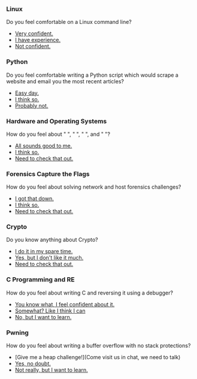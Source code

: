 <h3 id="linux">Linux</h3> 

Do you feel comfortable on a Linux command line? 

* [Very confident.](#python) 
* [I have experience.](challs/bandit.md) 
* [Not confident.](training/linux.md) 










<h3 id="python">Python</h3> 
                                                                      
Do you feel comfortable writing a Python script which would scrape a website and email you the most recent articles? 

* [Easy day.](#hardos)
* [I think so.](challs/pythontest.md)
* [Probably not.](training/python.md) 










<h3 id="hardos">Hardware and Operating Systems</h3> 

How do you feel about "    ", "       ", "       ", and "                   "?

* [All sounds good to me.](#ctf)
* [I think so.](training/hardos.md)
* [Need to check that out.](training/hardos.md)










<h3 id="ctfs">Forensics Capture the Flags</h3> 

How do you feel about solving network and host forensics challenges?

* [I got that down.](#crypto)
* [I think so.](training/forensics.md)
* [Need to check that out.](training/forensics.md)










<h3 id="ctfs">Crypto</h3> 

Do you know anything about Crypto?

* [I do it in my spare time.](training/crypto2.md)
* [Yes, but I don't like it much.](#cnre)
* [Need to check that out.](training/crypto1.md)










<h3 id="cnre">C Programming and RE</h3> 

How do you feel about writing C and reversing it using a debugger? 

* [You know what, I feel confident about it.](#exploits)
* [Somewhat? Like I think I can](training/hardstuff.md)
* [No, but I want to learn.](training/hardstuff.md)










<h3 id="exploits">Pwning</h3> 
How do you feel about writing a buffer overflow with no stack protections?

* [Give me a heap challenge!](Come visit us in chat, we need to talk) 
* [Yes, no doubt.](training/pwning.md)  
* [Not really, but I want to learn.](training/pwning.md) 
